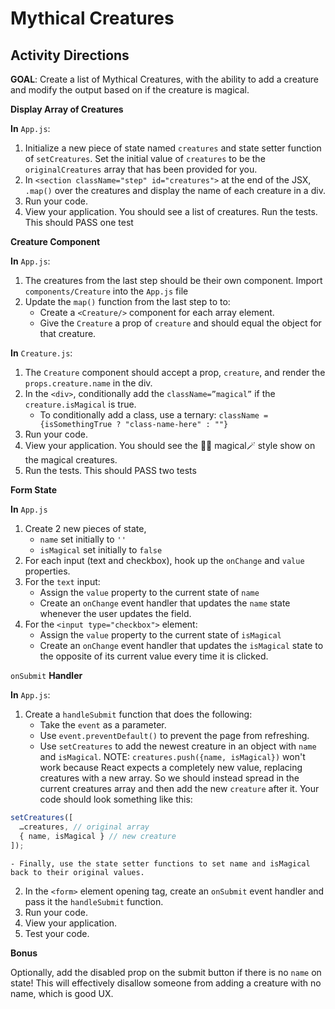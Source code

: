 # Mythical Creatures

## Activity Directions

**GOAL**: Create a list of Mythical Creatures, with the ability to add a creature and modify the output based on if the creature is magical.

**Display Array of Creatures**

**In** `App.js`:

1. Initialize a new piece of state named `creatures` and state setter function of `setCreatures`. Set the initial value of `creatures` to be the `originalCreatures` array that has been provided for you.
2. In `<section className="step" id="creatures">` at the end of the JSX, `.map()` over the creatures and display the name of each creature in a div.
3. Run your code.
4. View your application. You should see a list of creatures. Run the tests. This should PASS one test

**Creature Component**

**In** `App.js`:

1. The creatures from the last step should be their own component. Import `components/Creature` into the `App.js` file
2. Update the `map()` function from the last step to to:
   - Create a `<Creature/>` component for each array element.
   - Give the `Creature` a prop of `creature` and should equal the object for that creature.

**In** `Creature.js`:

1. The `Creature` component should accept a prop, `creature`, and render the `props.creature.name` in the div.
2. In the `<div>`, conditionally add the `className=”magical”` if the `creature.isMagical` is true.
   - To conditionally add a class, use a ternary:
     `className = {isSomethingTrue ? "class-name-here" : ""}`
3. Run your code.
4. View your application. You should see the 🧙‍♂️ magical🪄 style show on the magical creatures.
5. Run the tests. This should PASS two tests

**Form State**

**In** `App.js`

1. Create 2 new pieces of state,
   - `name` set initially to `''`
   - `isMagical` set initially to `false`
2. For each input (text and checkbox), hook up the `onChange` and `value` properties.
3. For the `text` input:
   - Assign the `value` property to the current state of `name`
   - Create an `onChange` event handler that updates the `name` state whenever the user updates the field.
4. For the `<input type="checkbox">` element:
   - Assign the `value` property to the current state of `isMagical`
   - Create an `onChange` event handler that updates the `isMagical` state to the opposite of its current value every time it is clicked.

`onSubmit` **Handler**

**In** `App.js`:

1. Create a `handleSubmit` function that does the following:
   - Take the `event` as a parameter.
   - Use `event.preventDefault()` to prevent the page from refreshing.
   - Use `setCreatures` to add the newest creature in an object with `name` and `isMagical`. NOTE: `creatures.push({name, isMagical})` won't work because React expects a completely new value, replacing creatures with a new array. So we should instead spread in the current creatures array and then add the new `creature` after it. Your code should look something like this:

```javascript
setCreatures([
  …creatures, // original array
  { name, isMagical } // new creature
]);
```

    - Finally, use the state setter functions to set name and isMagical back to their original values.

2. In the `<form>` element opening tag, create an `onSubmit` event handler and pass it the `handleSubmit` function.
3. Run your code.
4. View your application.
5. Test your code.

**Bonus**

Optionally, add the disabled prop on the submit button if there is no `name` on state! This will effectively disallow someone from adding a creature with no name, which is good UX.
